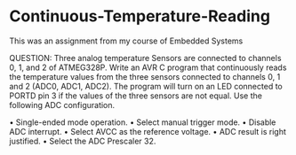 # Continuous-Temperature-Reading
This was an assignment from my course of Embedded Systems

QUESTION:
Three analog temperature Sensors are connected to channels 0, 1, and 2 of ATMEG328P.  Write an AVR C program that continuously reads the temperature values from the three sensors connected to channels 0, 1 and 2 (ADC0, ADC1, ADC2). The program will turn on an LED connected to PORTD pin 3 if the values of the three sensors are not equal. Use the following ADC configuration. 

•	Single-ended mode operation.
•	Select manual trigger mode.
•	Disable ADC interrupt. 
•	Select AVCC as the reference voltage. 
•	ADC result is right justified. 
•	Select the ADC Prescaler 32.
